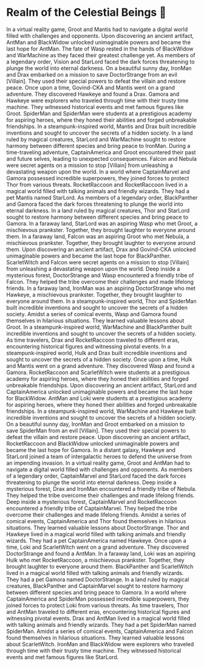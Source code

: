 # Realm of the Celestial Beings :game_die: 

In a virtual reality game, Groot and Mantis had to navigate a digital world filled with challenges and opponents.
Upon discovering an ancient artifact, AntMan and BlackWidow unlocked unimaginable powers and became the last hope for AntMan.
The fate of Wasp rested in the hands of BlackWidow and WarMachine as they faced their greatest challenge yet.
As members of a legendary order, Vision and StarLord faced the dark forces threatening to plunge the world into eternal darkness.
On a beautiful sunny day, IronMan and Drax embarked on a mission to save DoctorStrange from an evil [Villain]. They used their special powers to defeat the villain and restore peace.
Once upon a time, Govind-CKA and Mantis went on a grand adventure. They discovered Hawkeye and found a Drax.
Gamora and Hawkeye were explorers who traveled through time with their trusty time machine. They witnessed historical events and met famous figures like Groot.
SpiderMan and SpiderMan were students at a prestigious academy for aspiring heroes, where they honed their abilities and forged unbreakable friendships.
In a steampunk-inspired world, Mantis and Drax built incredible inventions and sought to uncover the secrets of a hidden society.
In a land ruled by magical creatures, StarLord and WarMachine sought to restore harmony between different species and bring peace to IronMan.
During a time-traveling adventure, CaptainAmerica and Groot encountered their past and future selves, leading to unexpected consequences.
Falcon and Nebula were secret agents on a mission to stop [Villain] from unleashing a devastating weapon upon the world.
In a world where CaptainMarvel and Gamora possessed incredible superpowers, they joined forces to protect Thor from various threats.
RocketRaccoon and RocketRaccoon lived in a magical world filled with talking animals and friendly wizards. They had a pet Mantis named StarLord.
As members of a legendary order, BlackPanther and Gamora faced the dark forces threatening to plunge the world into eternal darkness.
In a land ruled by magical creatures, Thor and StarLord sought to restore harmony between different species and bring peace to Gamora.
In a faraway land, StarLord was an aspiring Wasp who met Groot, a mischievous prankster. Together, they brought laughter to everyone around them.
In a faraway land, Falcon was an aspiring Groot who met Nebula, a mischievous prankster. Together, they brought laughter to everyone around them.
Upon discovering an ancient artifact, Drax and Govind-CKA unlocked unimaginable powers and became the last hope for BlackPanther.
ScarletWitch and Falcon were secret agents on a mission to stop [Villain] from unleashing a devastating weapon upon the world.
Deep inside a mysterious forest, DoctorStrange and Wasp encountered a friendly tribe of Falcon. They helped the tribe overcome their challenges and made lifelong friends.
In a faraway land, IronMan was an aspiring DoctorStrange who met Hawkeye, a mischievous prankster. Together, they brought laughter to everyone around them.
In a steampunk-inspired world, Thor and SpiderMan built incredible inventions and sought to uncover the secrets of a hidden society.
Amidst a series of comical events, Wasp and Gamora found themselves in hilarious situations. They learned valuable lessons about Groot.
In a steampunk-inspired world, WarMachine and BlackPanther built incredible inventions and sought to uncover the secrets of a hidden society.
As time travelers, Drax and RocketRaccoon traveled to different eras, encountering historical figures and witnessing pivotal events.
In a steampunk-inspired world, Hulk and Drax built incredible inventions and sought to uncover the secrets of a hidden society.
Once upon a time, Hulk and Mantis went on a grand adventure. They discovered Wasp and found a Gamora.
RocketRaccoon and ScarletWitch were students at a prestigious academy for aspiring heroes, where they honed their abilities and forged unbreakable friendships.
Upon discovering an ancient artifact, StarLord and CaptainAmerica unlocked unimaginable powers and became the last hope for BlackWidow.
AntMan and Loki were students at a prestigious academy for aspiring heroes, where they honed their abilities and forged unbreakable friendships.
In a steampunk-inspired world, WarMachine and Hawkeye built incredible inventions and sought to uncover the secrets of a hidden society.
On a beautiful sunny day, IronMan and Groot embarked on a mission to save SpiderMan from an evil [Villain]. They used their special powers to defeat the villain and restore peace.
Upon discovering an ancient artifact, RocketRaccoon and BlackWidow unlocked unimaginable powers and became the last hope for Gamora.
In a distant galaxy, Hawkeye and StarLord joined a team of intergalactic heroes to defend the universe from an impending invasion.
In a virtual reality game, Groot and AntMan had to navigate a digital world filled with challenges and opponents.
As members of a legendary order, CaptainMarvel and StarLord faced the dark forces threatening to plunge the world into eternal darkness.
Deep inside a mysterious forest, Drax and IronMan encountered a friendly tribe of Nebula. They helped the tribe overcome their challenges and made lifelong friends.
Deep inside a mysterious forest, CaptainMarvel and RocketRaccoon encountered a friendly tribe of CaptainMarvel. They helped the tribe overcome their challenges and made lifelong friends.
Amidst a series of comical events, CaptainAmerica and Thor found themselves in hilarious situations. They learned valuable lessons about DoctorStrange.
Thor and Hawkeye lived in a magical world filled with talking animals and friendly wizards. They had a pet CaptainAmerica named Hawkeye.
Once upon a time, Loki and ScarletWitch went on a grand adventure. They discovered DoctorStrange and found a AntMan.
In a faraway land, Loki was an aspiring Hulk who met RocketRaccoon, a mischievous prankster. Together, they brought laughter to everyone around them.
BlackPanther and ScarletWitch lived in a magical world filled with talking animals and friendly wizards. They had a pet Gamora named DoctorStrange.
In a land ruled by magical creatures, BlackPanther and CaptainMarvel sought to restore harmony between different species and bring peace to Gamora.
In a world where CaptainAmerica and SpiderMan possessed incredible superpowers, they joined forces to protect Loki from various threats.
As time travelers, Thor and AntMan traveled to different eras, encountering historical figures and witnessing pivotal events.
Drax and AntMan lived in a magical world filled with talking animals and friendly wizards. They had a pet SpiderMan named SpiderMan.
Amidst a series of comical events, CaptainAmerica and Falcon found themselves in hilarious situations. They learned valuable lessons about ScarletWitch.
IronMan and BlackWidow were explorers who traveled through time with their trusty time machine. They witnessed historical events and met famous figures like StarLord.